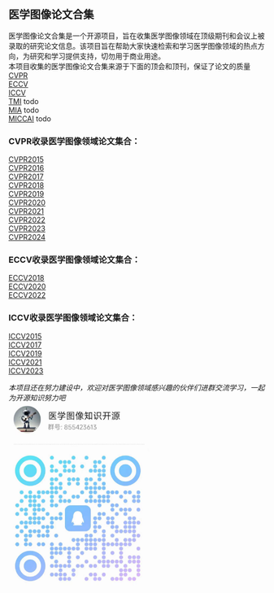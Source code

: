 ## 医学图像论文合集
医学图像论文合集是一个开源项目，旨在收集医学图像领域在顶级期刊和会议上被录取的研究论文信息。该项目旨在帮助大家快速检索和学习医学图像领域的热点方向，为研究和学习提供支持，切勿用于商业用途。<br>
本项目收集的医学图像论文合集来源于下面的顶会和顶刊，保证了论文的质量<br>
[CVPR](https://cvpr.thecvf.com/)<br>
[ECCV](https://eccv2024.ecva.net/)<br>
[ICCV](https://iccv2023.thecvf.com/)<br>
[TMI](https://ieeexplore.ieee.org/xpl/RecentIssue.jsp?punumber=42) todo<br>
[MIA](https://www.sciencedirect.com/journal/medical-image-analysis) todo<br>
[MICCAI](https://conferences.miccai.org/2024/en/) todo<br>

### CVPR收录医学图像领域论文集合：
[CVPR2015](https://github.com/OpenSourcerer-A/awesome-medical-image-papers/blob/master/CVPR/CVPR2015.md)<br>
[CVPR2016](https://github.com/OpenSourcerer-A/awesome-medical-image-papers/blob/master/CVPR/CVPR2016.md)<br>
[CVPR2017](https://github.com/OpenSourcerer-A/awesome-medical-image-papers/blob/master/CVPR/CVPR2017.md)<br>
[CVPR2018](https://github.com/OpenSourcerer-A/awesome-medical-image-papers/blob/master/CVPR/CVPR2018.md)<br>
[CVPR2019](https://github.com/OpenSourcerer-A/awesome-medical-image-papers/blob/master/CVPR/CVPR2019.md)<br>
[CVPR2020](https://github.com/OpenSourcerer-A/awesome-medical-image-papers/blob/master/CVPR/CVPR2020.md)<br>
[CVPR2021](https://github.com/OpenSourcerer-A/awesome-medical-image-papers/blob/master/CVPR/CVPR2021.md)<br>
[CVPR2022](https://github.com/OpenSourcerer-A/awesome-medical-image-papers/blob/master/CVPR/CVPR2022.md)<br>
[CVPR2023](https://github.com/OpenSourcerer-A/awesome-medical-image-papers/blob/master/CVPR/CVPR2023.md)<br>
[CVPR2024](https://github.com/OpenSourcerer-A/awesome-medical-image-papers/blob/master/CVPR/CVPR2024%E6%8C%81%E7%BB%AD%E6%9B%B4%E6%96%B0.md)<br>

### ECCV收录医学图像领域论文集合：
[ECCV2018](https://github.com/OpenSourcerer-A/awesome-medical-image-papers/blob/master/ECCV/ECCV2018.md)<br>
[ECCV2020](https://github.com/OpenSourcerer-A/awesome-medical-image-papers/blob/master/ECCV/ECCV2020.md)<br>
[ECCV2022](https://github.com/OpenSourcerer-A/awesome-medical-image-papers/blob/master/ECCV/ECCV2022.md)<br>

### ICCV收录医学图像领域论文集合：
[ICCV2015](https://github.com/OpenSourcerer-A/awesome-medical-image-papers/blob/master/ICCV/ICCV2015.md)<br>
[ICCV2017](https://github.com/OpenSourcerer-A/awesome-medical-image-papers/blob/master/ICCV/ICCV2017.md)<br>
[ICCV2019](https://github.com/OpenSourcerer-A/awesome-medical-image-papers/blob/master/ICCV/ICCV2019.md)<br>
[ICCV2021](https://github.com/OpenSourcerer-A/awesome-medical-image-papers/blob/master/ICCV/ICCV2021.md)<br>
[ICCV2023](https://github.com/OpenSourcerer-A/awesome-medical-image-papers/blob/master/ICCV/ICCV2023.md)<br>


*本项目还在努力建设中，欢迎对医学图像领域感兴趣的伙伴们进群交流学习，一起为开源知识努力吧*<br>
![交流学习](https://github.com/OpenSourcerer-A/awesome-medical-image-papers/blob/master/scripts/chat.png)